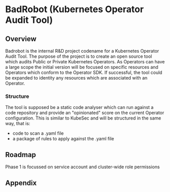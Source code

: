 # BadRobot (Kubernetes Operator Audit Tool)

## Overview
Badrobot is the internal R&D project codename for a Kubernetes Operator Audit Tool. The purpose of the project is to create an open source tool which audits Public or Private Kubernetes Operators. As Operators can have a large scope the initial version will be focused on specific resources and Operators which conform to the Operator SDK. If successful, the tool could be expanded to identity any resources which are associated with an Operator.

### Structure
The tool is supposed be a static code analyser which can run against a code repository and provide an "opinionated" score on the current Operator configuration. This is similar to KubeSec and will be structured in the same way, that is:
* code to scan a .yaml file
* a package of rules to apply against the .yaml file

## Roadmap
Phase 1 is focussed on service account and cluster-wide role permissions

## Appendix
